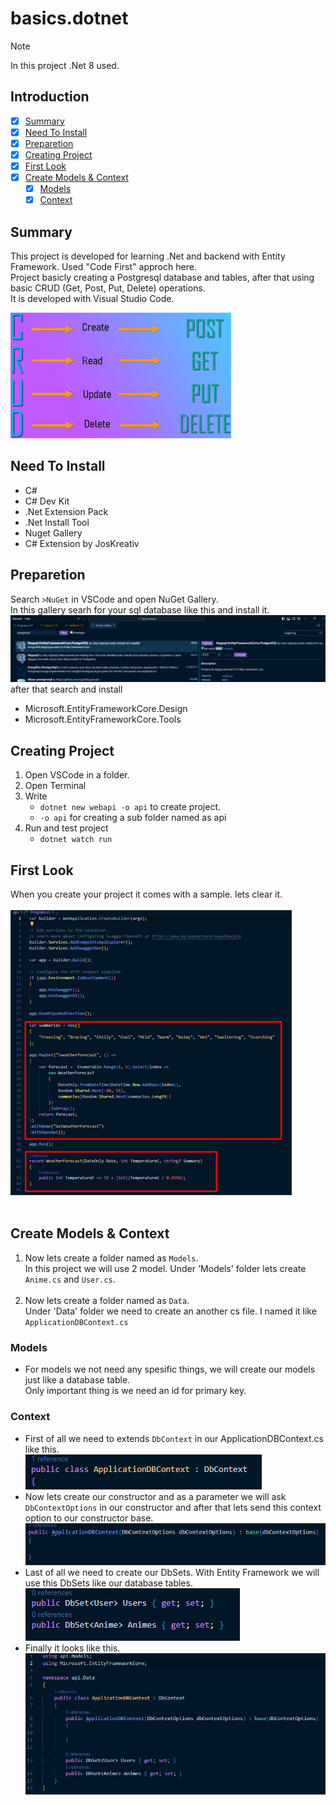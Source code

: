 # basics.dotnet
> [!NOTE]
> In this project .Net 8 used.

## Introduction
- [X] [Summary](https://github.com/furkan-ozkan/basics.dotnet/tree/main?tab=readme-ov-file#summary)
- [X] [Need To Install](https://github.com/furkan-ozkan/basics.dotnet/tree/main?tab=readme-ov-file#need-to-install)
- [X] [Preparetion](https://github.com/furkan-ozkan/basics.dotnet/tree/main?tab=readme-ov-file#preparetion)
- [X] [Creating Project](https://github.com/furkan-ozkan/basics.dotnet/tree/main?tab=readme-ov-file#creating-project)
- [X] [First Look](https://github.com/furkan-ozkan/basics.dotnet/tree/main?tab=readme-ov-file#first-look)
- [X] [Create Models & Context](https://github.com/furkan-ozkan/basics.dotnet/tree/main?tab=readme-ov-file#create-models--context)
  - [X] [Models](https://github.com/furkan-ozkan/basics.dotnet/tree/main?tab=readme-ov-file#models)
  - [X] [Context](https://github.com/furkan-ozkan/basics.dotnet/tree/main?tab=readme-ov-file#context)
## Summary
This project is developed for learning .Net and backend with Entity Framework. Used "Code First" approch here.<br />
Project basicly creating a Postgresql database and tables, after that using basic CRUD (Get, Post, Put, Delete) operations.<br />
It is developed with Visual Studio Code.

![](https://raw.githubusercontent.com/furkan-ozkan/basics.dotnet/main/crud.png)

## Need To Install
* C#
* C# Dev Kit
* .Net Extension Pack
* .Net Install Tool
* Nuget Gallery
* C# Extension by JosKreativ

## Preparetion
Search ``` >NuGet ``` in VSCode and open NuGet Gallery. <br />
In this gallery searh for your sql database like this and install it. <br />
![](https://raw.githubusercontent.com/furkan-ozkan/basics.dotnet/main/ReadmeImages/nuget.png) <br />
after that search and install 
* Microsoft.EntityFrameworkCore.Design
* Microsoft.EntityFrameworkCore.Tools

  
## Creating Project
1.  Open VSCode in a folder.
2.  Open Terminal
3.  Write
    * ```dotnet new webapi -o api``` to create project.
    * ```-o api``` for creating a sub folder named as api
4.  Run and test project
    * ```dotnet watch run```

## First Look
When you create your project it comes with a sample. lets clear it. <br /> <br />
![](https://raw.githubusercontent.com/furkan-ozkan/basics.dotnet/main/ReadmeImages/programcs.png) <br /><br />

## Create Models & Context
1.   Now lets create a folder named as ```Models```.<br />
     In this project we will use 2 model. Under 'Models' folder lets create ```Anime.cs``` and ```User.cs```.<br /><br />
2.   Now lets create a folder named as ```Data```.<br />
     Under 'Data' folder we need to create an another cs file. I named it like ```ApplicationDBContext.cs```
### Models
* For models we not need any spesific things, we will create our models just like a database table.<br />
Only important thing is we need an id for primary key.
### Context
* First of all we need to extends ```DbContext``` in our ApplicationDBContext.cs like this.<br />
![](https://raw.githubusercontent.com/furkan-ozkan/basics.dotnet/main/ReadmeImages/extends.png)<br />
* Now lets create our constructor and as a parameter we will ask ```DbContextOptions``` in our constructor and after that lets send this context option to our constructor base.<br />
![](https://raw.githubusercontent.com/furkan-ozkan/basics.dotnet/main/ReadmeImages/constructor.png)<br />
* Last of all we need to create our DbSets. With Entity Framework we will use this DbSets like our database tables.<br />
![](https://raw.githubusercontent.com/furkan-ozkan/basics.dotnet/main/ReadmeImages/dbsets.png)<br />
* Finally it looks like this.<br />
![](https://raw.githubusercontent.com/furkan-ozkan/basics.dotnet/main/ReadmeImages/applicationdbcontext.png)<br />
